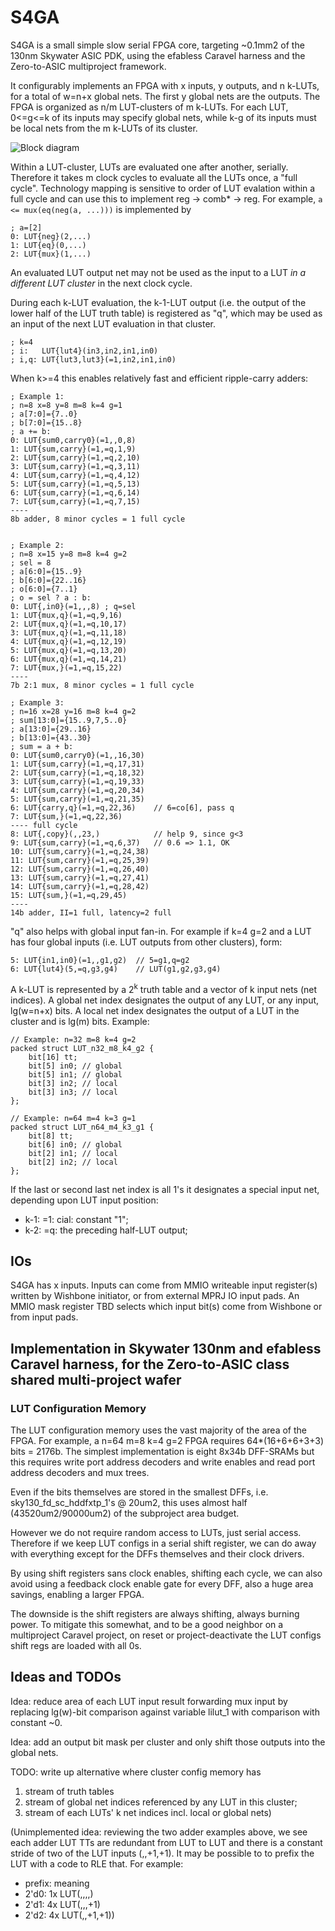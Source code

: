 # S4GA
S4GA is a small simple slow serial FPGA core,
targeting ~0.1mm2 of the 130nm Skywater ASIC PDK,
using the efabless Caravel harness and the
Zero-to-ASIC multiproject framework.

It configurably implements an FPGA with x inputs, y outputs, and n
k-LUTs, for a total of w=n+x global nets. The first y global nets are
the outputs. The FPGA is organized as n/m LUT-clusters of m k-LUTs. For
each LUT, 0<=g<=k of its inputs may specify global nets, while k-g of
its inputs must be local nets from the m k-LUTs of its cluster.

![Block diagram](doc/saga_n40m8k4g2.jpg)

Within a LUT-cluster, LUTs are evaluated one after another, serially.
Therefore it takes m clock cycles to evaluate all the LUTs once, a "full
cycle". Technology mapping is sensitive to order of LUT evalation within
a full cycle and can use this to implement reg -> comb* -> reg. For example,
`a <= mux(eq(neg(a, ...)))` is implemented by

	; a=[2]
	0: LUT{neg}(2,...)
	1: LUT{eq}(0,...)
	2: LUT{mux}(1,...)

An evaluated LUT output net may not be used as the input to a LUT *in
a different LUT cluster* in the next clock cycle.

During each k-LUT evaluation, the k-1-LUT output (i.e. the output of
the lower half of the LUT truth table) is registered as "q", which may
be used as an input of the next LUT evaluation in that cluster.

	; k=4
	; i:   LUT{lut4}(in3,in2,in1,in0)
	; i,q: LUT{lut3,lut3}(=1,in2,in1,in0)

When k>=4 this enables relatively fast and efficient ripple-carry adders:

	; Example 1:
	; n=8 x=8 y=8 m=8 k=4 g=1
	; a[7:0]={7..0}
	; b[7:0]={15..8}
	; a += b:
	0: LUT{sum0,carry0}(=1,,0,8)
	1: LUT{sum,carry}(=1,=q,1,9)
	2: LUT{sum,carry}(=1,=q,2,10)
	3: LUT{sum,carry}(=1,=q,3,11)
	4: LUT{sum,carry}(=1,=q,4,12)
	5: LUT{sum,carry}(=1,=q,5,13)
	6: LUT{sum,carry}(=1,=q,6,14)
	7: LUT{sum,carry}(=1,=q,7,15)
	----
	8b adder, 8 minor cycles = 1 full cycle


	; Example 2:
	; n=8 x=15 y=8 m=8 k=4 g=2
	; sel = 8
	; a[6:0]={15..9}
	; b[6:0]={22..16}
	; o[6:0]={7..1}
	; o = sel ? a : b:
	0: LUT{,in0}(=1,,,8) ; q=sel
	1: LUT{mux,q}(=1,=q,9,16)
	2: LUT{mux,q}(=1,=q,10,17)
	3: LUT{mux,q}(=1,=q,11,18)
	4: LUT{mux,q}(=1,=q,12,19)
	5: LUT{mux,q}(=1,=q,13,20)
	6: LUT{mux,q}(=1,=q,14,21)
	7: LUT{mux,}(=1,=q,15,22)
	----
	7b 2:1 mux, 8 minor cycles = 1 full cycle

	; Example 3:
	; n=16 x=28 y=16 m=8 k=4 g=2
	; sum[13:0]={15..9,7,5..0}
	; a[13:0]={29..16}
	; b[13:0]={43..30}
	; sum = a + b:
	0: LUT{sum0,carry0}(=1,,16,30)
	1: LUT{sum,carry}(=1,=q,17,31)
	2: LUT{sum,carry}(=1,=q,18,32)
	3: LUT{sum,carry}(=1,=q,19,33)
	4: LUT{sum,carry}(=1,=q,20,34)
	5: LUT{sum,carry}(=1,=q,21,35)
	6: LUT{carry,q}(=1,=q,22,36)	// 6=co[6], pass q
	7: LUT{sum,}(=1,=q,22,36)
	---- full cycle
	8: LUT{,copy}(,,23,)			// help 9, since g<3
	9: LUT{sum,carry}(=1,=q,6,37)	// 0.6 => 1.1, OK
	10: LUT{sum,carry}(=1,=q,24,38)
	11: LUT{sum,carry}(=1,=q,25,39)
	12: LUT{sum,carry}(=1,=q,26,40)
	13: LUT{sum,carry}(=1,=q,27,41)
	14: LUT{sum,carry}(=1,=q,28,42)
	15: LUT{sum,}(=1,=q,29,45)
	----
	14b adder, II=1 full, latency=2 full

"q" also helps with global input fan-in. For example if k=4 g=2 and a
LUT has four global inputs (i.e. LUT outputs from other clusters), form:

	5: LUT{in1,in0}(=1,,g1,g2)	// 5=g1,q=g2
	6: LUT{lut4}(5,=q,g3,g4)	// LUT(g1,g2,g3,g4)

A k-LUT is represented by a 2<sup>k</sup> truth table and a vector of k input nets
(net indices). A global net index designates the output of any LUT,
or any input, lg(w=n+x) bits. A local net index designates the output
of a LUT in the cluster and is lg(m) bits.
Example:

	// Example: n=32 m=8 k=4 g=2 
	packed struct LUT_n32_m8_k4_g2 {
		bit[16] tt;
		bit[5] in0; // global
		bit[5] in1; // global
		bit[3] in2; // local
		bit[3] in3; // local
	};

	// Example: n=64 m=4 k=3 g=1 
	packed struct LUT_n64_m4_k3_g1 {
		bit[8] tt;
		bit[6] in0; // global
		bit[2] in1; // local
		bit[2] in2; // local
	};

If the last or second last net index is all 1's it designates a special
input net, depending upon LUT input position:

* k-1: =1: cial: constant "1";
* k-2: =q: the preceding half-LUT output;

## IOs

S4GA has x inputs. Inputs can come from MMIO writeable input register(s)
written by Wishbone initiator, or from external MPRJ IO input pads.
An MMIO mask register TBD selects which input bit(s) come from Wishbone
or from input pads.

## Implementation in Skywater 130nm and efabless Caravel harness, for the Zero-to-ASIC class shared multi-project wafer

### LUT Configuration Memory

The LUT configuration memory uses the vast majority of the area of the FPGA.
For example, a n=64 m=8 k=4 g=2 FPGA requires 64*(16+6+6+3+3) bits = 2176b.
The simplest implementation is eight 8x34b DFF-SRAMs but this requires write
port address decoders and write enables and read port address decoders
and mux trees.

Even if the bits themselves are stored in the smallest DFFs,
i.e. sky130_fd_sc_hddfxtp_1's @ 20um2, this uses almost half
(43520um2/90000um2) of the subproject area budget.

However we do not require random access to LUTs, just serial access.
Therefore if we keep LUT configs in a serial shift register, we can
do away with everything except for the DFFs themselves and their
clock drivers.

By using shift registers sans clock enables, shifting each cycle,
we can also avoid using a feedback clock enable gate for every DFF,
also a huge area savings, enabling a larger FPGA.

The downside is the shift registers are always shifting, always
burning power. To mitigate this somewhat, and to be a good neighbor on
a multiproject Caravel project, on reset or project-deactivate the LUT
configs shift regs are loaded with all 0s.

## Ideas and TODOs

Idea: reduce area of each LUT input result forwarding mux input by
replacing lg(w)-bit comparison against variable lilut_1 with comparison
with constant ~0.

Idea: add an output bit mask per cluster and only shift those outputs
into the global nets.

TODO: write up alternative where cluster config memory has

1. stream of truth tables
2. stream of global net indices referenced by any LUT in this cluster;
3. stream of each LUTs' k net indices incl. local or global nets)

(Unimplemented idea: reviewing the two adder examples above, we see each
adder LUT TTs are redundant from LUT to LUT and there is a constant
stride of two of the LUT inputs (,,+1,+1). It may be possible to to
prefix the LUT with a code to RLE that. For example:

* prefix: meaning
* 2'd0: 1x LUT(,,,,)
* 2'd1: 4x LUT(,,,+1)
* 2'd2: 4x LUT(,,+1,+1))
